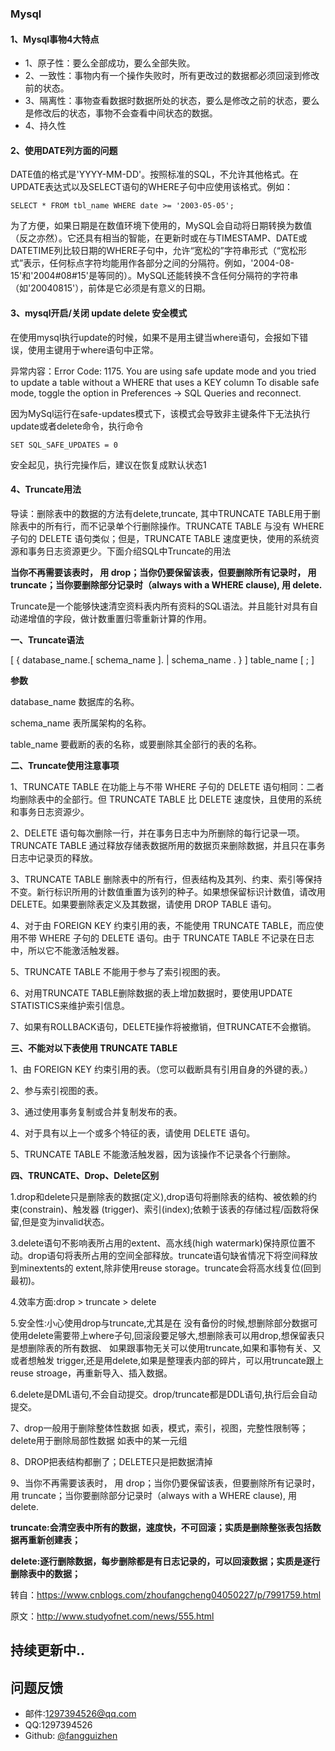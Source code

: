 ### Mysql

#### 1、Mysql事物4大特点

* 1、原子性：要么全部成功，要么全部失败。
* 2、一致性：事物内有一个操作失败时，所有更改过的数据都必须回滚到修改前的状态。
* 3、隔离性：事物查看数据时数据所处的状态，要么是修改之前的状态，要么是修改后的状态，事物不会查看中间状态的数据。
* 4、持久性

#### 2、使用DATE列方面的问题

DATE值的格式是'YYYY-MM-DD'。按照标准的SQL，不允许其他格式。在UPDATE表达式以及SELECT语句的WHERE子句中应使用该格式。例如：

```
SELECT * FROM tbl_name WHERE date >= '2003-05-05';
```

为了方便，如果日期是在数值环境下使用的，MySQL会自动将日期转换为数值（反之亦然）。它还具有相当的智能，在更新时或在与TIMESTAMP、DATE或DATETIME列比较日期的WHERE子句中，允许“宽松的”字符串形式（“宽松形式”表示，任何标点字符均能用作各部分之间的分隔符。例如，'2004-08-15'和'2004#08#15'是等同的）。MySQL还能转换不含任何分隔符的字符串（如'20040815'），前体是它必须是有意义的日期。

#### 3、mysql开启/关闭 update delete 安全模式

在使用mysql执行update的时候，如果不是用主键当where语句，会报如下错误，使用主键用于where语句中正常。

异常内容：Error Code: 1175. You are using safe update mode and you tried to update a table without a WHERE that uses a KEY column To disable safe mode, toggle the option in Preferences -> SQL Queries and reconnect.

 

因为MySql运行在safe-updates模式下，该模式会导致非主键条件下无法执行update或者delete命令，执行命令

```
SET SQL_SAFE_UPDATES = 0
```

安全起见，执行完操作后，建议在恢复成默认状态1

#### 4、Truncate用法

导读：删除表中的数据的方法有delete,truncate, 其中TRUNCATE TABLE用于删除表中的所有行，而不记录单个行删除操作。TRUNCATE TABLE 与没有 WHERE 子句的 DELETE 语句类似；但是，TRUNCATE TABLE 速度更快，使用的系统资源和事务日志资源更少。下面介绍SQL中Truncate的用法

**当你不再需要该表时， 用 drop；当你仍要保留该表，但要删除所有记录时， 用 truncate；当你要删除部分记录时（always with a WHERE clause), 用 delete.**

Truncate是一个能够快速清空资料表内所有资料的SQL语法。并且能针对具有自动递增值的字段，做计数重置归零重新计算的作用。

**一、Truncate语法**


[ { database_name.[ schema_name ]. | schema_name . } ]
    table_name
[ ; ]


**参数**


database_name
数据库的名称。


schema_name
表所属架构的名称。

table_name
要截断的表的名称，或要删除其全部行的表的名称。

**二、Truncate使用注意事项**

1、TRUNCATE TABLE 在功能上与不带 WHERE 子句的 DELETE 语句相同：二者均删除表中的全部行。但 TRUNCATE TABLE 比 DELETE 速度快，且使用的系统和事务日志资源少。

2、DELETE 语句每次删除一行，并在事务日志中为所删除的每行记录一项。TRUNCATE TABLE 通过释放存储表数据所用的数据页来删除数据，并且只在事务日志中记录页的释放。

3、TRUNCATE TABLE 删除表中的所有行，但表结构及其列、约束、索引等保持不变。新行标识所用的计数值重置为该列的种子。如果想保留标识计数值，请改用 DELETE。如果要删除表定义及其数据，请使用 DROP TABLE 语句。

4、对于由 FOREIGN KEY 约束引用的表，不能使用 TRUNCATE TABLE，而应使用不带 WHERE 子句的 DELETE 语句。由于 TRUNCATE TABLE 不记录在日志中，所以它不能激活触发器。

5、TRUNCATE TABLE 不能用于参与了索引视图的表。

6、对用TRUNCATE TABLE删除数据的表上增加数据时，要使用UPDATE STATISTICS来维护索引信息。

7、如果有ROLLBACK语句，DELETE操作将被撤销，但TRUNCATE不会撤销。

**三、不能对以下表使用 TRUNCATE TABLE**


1、由 FOREIGN KEY 约束引用的表。（您可以截断具有引用自身的外键的表。）


2、参与索引视图的表。


3、通过使用事务复制或合并复制发布的表。


4、对于具有以上一个或多个特征的表，请使用 DELETE 语句。

5、TRUNCATE TABLE 不能激活触发器，因为该操作不记录各个行删除。

**四、TRUNCATE、Drop、Delete区别**


1.drop和delete只是删除表的数据(定义),drop语句将删除表的结构、被依赖的约束(constrain)、触发器 (trigger)、索引(index);依赖于该表的存储过程/函数将保留,但是变为invalid状态。

3.delete语句不影响表所占用的extent、高水线(high watermark)保持原位置不动。drop语句将表所占用的空间全部释放。truncate语句缺省情况下将空间释放到minextents的 extent,除非使用reuse storage。truncate会将高水线复位(回到最初)。

4.效率方面:drop > truncate > delete

5.安全性:小心使用drop与truncate,尤其是在 没有备份的时候,想删除部分数据可使用delete需要带上where子句,回滚段要足够大,想删除表可以用drop,想保留表只是想删除表的所有数据、 如果跟事物无关可以使用truncate,如果和事物有关、又或者想触发 trigger,还是用delete,如果是整理表内部的碎片，可以用truncate跟上reuse stroage，再重新导入、插入数据。

6.delete是DML语句,不会自动提交。drop/truncate都是DDL语句,执行后会自动提交。

7、drop一般用于删除整体性数据 如表，模式，索引，视图，完整性限制等；delete用于删除局部性数据 如表中的某一元组

8、DROP把表结构都删了；DELETE只是把数据清掉

9、当你不再需要该表时， 用 drop；当你仍要保留该表，但要删除所有记录时， 用 truncate；当你要删除部分记录时（always with a WHERE clause), 用 delete.

**truncate:会清空表中所有的数据，速度快，不可回滚；实质是删除整张表包括数据再重新创建表；**

**delete:逐行删除数据，每步删除都是有日志记录的，可以回滚数据；实质是逐行删除表中的数据；**



转自：https://www.cnblogs.com/zhoufangcheng04050227/p/7991759.html

原文：http://www.studyofnet.com/news/555.html

## 持续更新中..

## 问题反馈
* 邮件:1297394526@qq.com
* QQ:1297394526
* Github: [@fangguizhen](https://github.com/fangguizhen)
